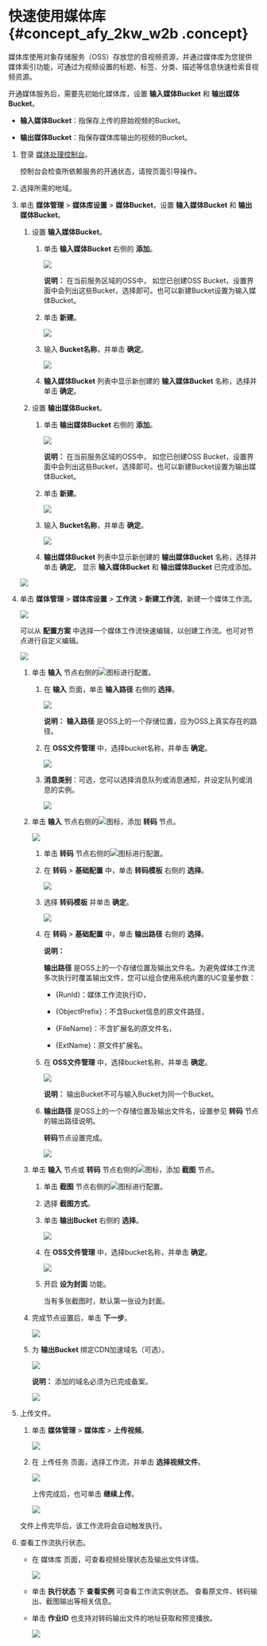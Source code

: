 # 快速使用媒体库 {#concept_afy_2kw_w2b .concept}

媒体库使用对象存储服务（OSS）存放您的音视频资源，并通过媒体库为您提供媒体索引功能，可通过为视频设置的标题、标签、分类、描述等信息快速检索音视频资源。

开通媒体服务后，需要先初始化媒体库，设置 **输入媒体Bucket** 和 **输出媒体Bucket**。

-   **输入媒体Bucket**：指保存上传的原始视频的Bucket。

-   **输出媒体Bucket**：指保存媒体库输出的视频的Bucket。


1.  登录 [媒体处理控制台](https://mts.console.aliyun.com/?spm=5176.2020520001.0.0.6RsosT#/mts/oss)。

    控制台会检查所依赖服务的开通状态，请按页面引导操作。

2.  选择所需的地域。
3.  单击 **媒体管理** \> **媒体库设置** \> **媒体Bucket**，设置 **输入媒体Bucket** 和 **输出媒体Bucket**。

    1.  设置 **输入媒体Bucket**。
        1.  单击 **输入媒体Bucket** 右侧的 **添加**。

            ![](http://static-aliyun-doc.oss-cn-hangzhou.aliyuncs.com/assets/img/11351/15391582429910_zh-CN.png)

            **说明：** 在当前服务区域的OSS中， 如您已创建OSS Bucket，设置界面中会列出这些Bucket，选择即可。也可以新建Bucket设置为输入媒体Bucket。

        2.  单击 **新建**。

            ![](http://static-aliyun-doc.oss-cn-hangzhou.aliyuncs.com/assets/img/11351/15391582429911_zh-CN.png)

        3.  输入 **Bucket名称**，并单击 **确定**。

            ![](http://static-aliyun-doc.oss-cn-hangzhou.aliyuncs.com/assets/img/11351/15391582439912_zh-CN.png)

        4.  **输入媒体Bucket** 列表中显示新创建的 **输入媒体Bucket** 名称，选择并单击 **确定**。
    2.  设置 **输出媒体Bucket**。
        1.  单击 **输出媒体Bucket** 右侧的 **添加**。

            ![](http://static-aliyun-doc.oss-cn-hangzhou.aliyuncs.com/assets/img/11351/15391582439913_zh-CN.png)

            **说明：** 在当前服务区域的OSS中， 如您已创建OSS Bucket，设置界面中会列出这些Bucket，选择即可。也可以新建Bucket设置为输出媒体Bucket。

        2.  单击 **新建**。

            ![](http://static-aliyun-doc.oss-cn-hangzhou.aliyuncs.com/assets/img/11351/15391582439914_zh-CN.png)

        3.  输入 **Bucket名称**，并单击 **确定**。

            ![](http://static-aliyun-doc.oss-cn-hangzhou.aliyuncs.com/assets/img/11351/15391582439915_zh-CN.png)

        4.  **输出媒体Bucket** 列表中显示新创建的 **输出媒体Bucket** 名称，选择并单击 **确定**。
    显示 **输入媒体Bucket** 和 **输出媒体Bucket** 已完成添加。

    ![](http://static-aliyun-doc.oss-cn-hangzhou.aliyuncs.com/assets/img/11351/15391582439916_zh-CN.png)

4.  单击 **媒体管理** \> **媒体库设置** \> **工作流** \> **新建工作流**，新建一个媒体工作流。

    ![](http://static-aliyun-doc.oss-cn-hangzhou.aliyuncs.com/assets/img/11351/15391582439918_zh-CN.png)

    可以从 **配置方案** 中选择一个媒体工作流快速编辑，以创建工作流。也可对节点进行自定义编辑。

    ![](http://static-aliyun-doc.oss-cn-hangzhou.aliyuncs.com/assets/img/11351/15391582439920_zh-CN.png)

    1.  单击 **输入** 节点右侧的![](http://static-aliyun-doc.oss-cn-hangzhou.aliyuncs.com/assets/img/11351/15391582439922_zh-CN.png)图标进行配置。
        1.  在 **输入** 页面，单击 **输入路径** 右侧的 **选择**。

            ![](http://static-aliyun-doc.oss-cn-hangzhou.aliyuncs.com/assets/img/11351/15391582439924_zh-CN.png)

            **说明：** **输入路径** 是OSS上的一个存储位置，应为OSS上真实存在的路径。

        2.  在 **OSS文件管理** 中，选择bucket名称，并单击 **确定**。

            ![](http://static-aliyun-doc.oss-cn-hangzhou.aliyuncs.com/assets/img/11351/15391582439925_zh-CN.png)

        3.  **消息类别**：可选，您可以选择消息队列或消息通知，并设定队列或消息的实例。

            ![](http://static-aliyun-doc.oss-cn-hangzhou.aliyuncs.com/assets/img/11351/15391582439926_zh-CN.png)

    2.  单击 **输入** 节点右侧的![](http://static-aliyun-doc.oss-cn-hangzhou.aliyuncs.com/assets/img/11351/15391582449927_zh-CN.png)图标，添加 **转码** 节点。

        ![](http://static-aliyun-doc.oss-cn-hangzhou.aliyuncs.com/assets/img/11351/15391582449928_zh-CN.png)

        1.  单击 **转码** 节点右侧的![](http://static-aliyun-doc.oss-cn-hangzhou.aliyuncs.com/assets/img/11351/15391582439922_zh-CN.png)图标进行配置。
        2.  在 **转码** \> **基础配置** 中，单击 **转码模板** 右侧的 **选择**。

            ![](http://static-aliyun-doc.oss-cn-hangzhou.aliyuncs.com/assets/img/11351/15391582449929_zh-CN.png)

        3.  选择 **转码模板** 并单击 **确定**。

            ![](http://static-aliyun-doc.oss-cn-hangzhou.aliyuncs.com/assets/img/11351/15391582449930_zh-CN.png)

        4.  在 **转码** \> **基础配置** 中，单击 **输出路径** 右侧的 **选择**。

            **说明：** 

            **输出路径** 是OSS上的一个存储位置及输出文件名。为避免媒体工作流多次执行时覆盖输出文件，您可以组合使用系统内置的UC变量参数：

            -   \{RunId\}：媒体工作流执行ID，

            -   \{ObjectPrefix\}：不含Bucket信息的原文件路径，

            -   \{FileName\}：不含扩展名的原文件名，

            -   \{ExtName\}：原文件扩展名。

        5.  在 **OSS文件管理** 中，选择bucket名称，并单击 **确定**。

            ![](http://static-aliyun-doc.oss-cn-hangzhou.aliyuncs.com/assets/img/11351/15391582449931_zh-CN.png)

            **说明：** 输出Bucket不可与输入Bucket为同一个Bucket。

        6.  **输出路径** 是OSS上的一个存储位置及输出文件名，设置参见 **转码** 节点的输出路径说明。

            **转码**节点设置完成。

            ![](http://static-aliyun-doc.oss-cn-hangzhou.aliyuncs.com/assets/img/11351/15391582449932_zh-CN.png)

    3.  单击 **输入** 节点或 **转码** 节点右侧的![](http://static-aliyun-doc.oss-cn-hangzhou.aliyuncs.com/assets/img/11351/15391582449927_zh-CN.png)图标，添加 **截图** 节点。
        1.  单击 **截图** 节点右侧的![](http://static-aliyun-doc.oss-cn-hangzhou.aliyuncs.com/assets/img/11351/15391582439922_zh-CN.png)图标进行配置。
        2.  选择 **截图方式**。
        3.  单击 **输出Bucket** 右侧的 **选择**。

            ![](http://static-aliyun-doc.oss-cn-hangzhou.aliyuncs.com/assets/img/11351/15391582449933_zh-CN.png)

        4.  在 **OSS文件管理** 中，选择bucket名称，并单击 **确定**。

            ![](http://static-aliyun-doc.oss-cn-hangzhou.aliyuncs.com/assets/img/11351/15391582449934_zh-CN.png)

        5.  开启 **设为封面** 功能。

            当有多张截图时，默认第一张设为封面。

    4.  完成节点设置后，单击 **下一步**。

        ![](http://static-aliyun-doc.oss-cn-hangzhou.aliyuncs.com/assets/img/11351/15391582449944_zh-CN.png)

    5.  为 **输出Bucket** 绑定CDN加速域名（可选）。

        ![](http://static-aliyun-doc.oss-cn-hangzhou.aliyuncs.com/assets/img/11351/15391582449945_zh-CN.png)

        **说明：** 添加的域名必须为已完成备案。

        ![](http://static-aliyun-doc.oss-cn-hangzhou.aliyuncs.com/assets/img/11351/15391582449946_zh-CN.png)

5.  上传文件。

    1.  单击 **媒体管理** \> **媒体库** \> **上传视频**。

        ![](http://static-aliyun-doc.oss-cn-hangzhou.aliyuncs.com/assets/img/11351/15391582449947_zh-CN.png)

    2.  在 上传任务 页面，选择工作流，并单击 **选择视频文件**。

        ![](http://static-aliyun-doc.oss-cn-hangzhou.aliyuncs.com/assets/img/11351/15391582459949_zh-CN.png)

        上传完成后，也可单击 **继续上传**。

        ![](http://static-aliyun-doc.oss-cn-hangzhou.aliyuncs.com/assets/img/11351/15391582459952_zh-CN.png)

    文件上传完毕后，该工作流将会自动触发执行。

6.  查看工作流执行状态。
    -   在 媒体库 页面，可查看视频处理状态及输出文件详情。

        ![](http://static-aliyun-doc.oss-cn-hangzhou.aliyuncs.com/assets/img/11351/15391582459953_zh-CN.png)

    -   单击 **执行状态** 下 **查看实例** 可查看工作流实例状态。 查看原文件、转码输出、截图输出等相关信息。
    -   单击 **作业ID** 也支持对转码输出文件的地址获取和预览播放。

        ![](http://static-aliyun-doc.oss-cn-hangzhou.aliyuncs.com/assets/img/11351/15391582459955_zh-CN.png)


